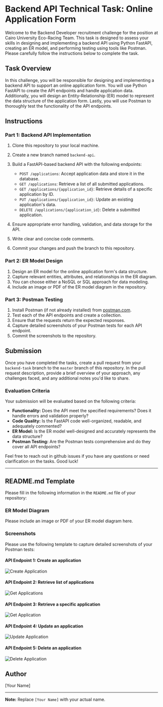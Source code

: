 # Backend API Technical Task: Online Application Form

Welcome to the Backend Developer recruitment challenge for the position at Cairo University Eco-Racing Team. This task is designed to assess your skills in designing and implementing a backend API using Python FastAPI, creating an ER model, and performing testing using tools like Postman. Please carefully follow the instructions below to complete the task.

## Task Overview

In this challenge, you will be responsible for designing and implementing a backend API to support an online application form. You will use Python FastAPI to create the API endpoints and handle application data. Additionally, you will design an Entity-Relationship (ER) model to represent the data structure of the application form. Lastly, you will use Postman to thoroughly test the functionality of the API endpoints.

## Instructions

### Part 1: Backend API Implementation

1. Clone this repository to your local machine.
2. Create a new branch named `backend-api`.
3. Build a FastAPI-based backend API with the following endpoints:

   - `POST /applications`: Accept application data and store it in the database.
   - `GET /applications`: Retrieve a list of all submitted applications.
   - `GET /applications/{application_id}`: Retrieve details of a specific application by ID.
   - `PUT /applications/{application_id}`: Update an existing application's data.
   - `DELETE /applications/{application_id}`: Delete a submitted application.

4. Ensure appropriate error handling, validation, and data storage for the API.
5. Write clear and concise code comments.
6. Commit your changes and push the branch to this repository.

### Part 2: ER Model Design

1. Design an ER model for the online application form's data structure.
2. Capture relevant entities, attributes, and relationships in the ER diagram.
3. You can choose either a NoSQL or SQL approach for data modeling.
4. Include an image or PDF of the ER model diagram in the repository.

### Part 3: Postman Testing

1. Install Postman (if not already installed) from [postman.com](https://www.postman.com/downloads/).
2. Test each of the API endpoints and create a collection.
3. Ensure that the requests return the expected responses.
4. Capture detailed screenshots of your Postman tests for each API endpoint.
5. Commit the screenshots to the repository.

## Submission

Once you have completed the tasks, create a pull request from your `backend-task` branch to the `master` branch of this repository. In the pull request description, provide a brief overview of your approach, any challenges faced, and any additional notes you'd like to share.

### Evaluation Criteria

Your submission will be evaluated based on the following criteria:

- **Functionality:** Does the API meet the specified requirements? Does it handle errors and validation properly?
- **Code Quality:** Is the FastAPI code well-organized, readable, and adequately commented?
- **ER Model:** Is the ER model well-designed and accurately represents the data structure?
- **Postman Testing:** Are the Postman tests comprehensive and do they cover all API endpoints?

Feel free to reach out in github issues if you have any questions or need clarification on the tasks. Good luck!

---
## README.md Template

Please fill in the following information in the `README.md` file of your repository:

### ER Model Diagram

Please include an image or PDF of your ER model diagram here.

### Screenshots

Please use the following template to capture detailed screenshots of your Postman tests:

#### API Endpoint 1: Create an application

![Create Application](screenshots/create_application.png)

#### API Endpoint 2: Retrieve list of applications

![Get Applications](screenshots/get_applications.png)

#### API Endpoint 3: Retrieve a specific application

![Get Application](screenshots/get_application.png)

#### API Endpoint 4: Update an application

![Update Application](screenshots/update_application.png)

#### API Endpoint 5: Delete an application

![Delete Application](screenshots/delete_application.png)

## Author

[Your Name]

---

**Note:** Replace `[Your Name]` with your actual name.
